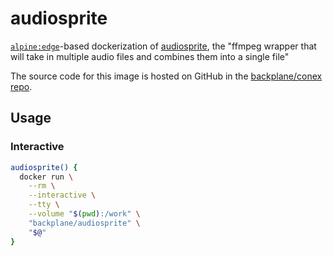 # audiosprite

[`alpine:edge`](https://hub.docker.com/_/alpine/)-based dockerization of [audiosprite](https://github.com/tonistiigi/audiosprite), the "ffmpeg wrapper that will take in multiple audio files and combines them into a single file"

The source code for this image is hosted on GitHub in the [backplane/conex repo](https://github.com/backplane/conex/tree/main/audiosprite).

## Usage

### Interactive

```sh
audiosprite() {
  docker run \
    --rm \
    --interactive \
    --tty \
    --volume "$(pwd):/work" \
    "backplane/audiosprite" \
    "$@"
}
```
